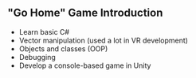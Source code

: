 
## "Go Home" Game Introduction ##

* Learn basic C#
* Vector manipulation (used a lot in VR development)
* Objects and classes (OOP)
* Debugging
* Develop a console-based game in Unity
